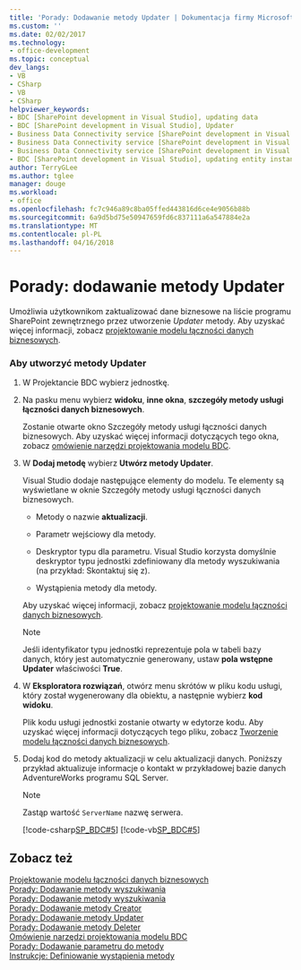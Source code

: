 ```yaml
---
title: 'Porady: Dodawanie metody Updater | Dokumentacja firmy Microsoft'
ms.custom: ''
ms.date: 02/02/2017
ms.technology:
- office-development
ms.topic: conceptual
dev_langs:
- VB
- CSharp
- VB
- CSharp
helpviewer_keywords:
- BDC [SharePoint development in Visual Studio], updating data
- BDC [SharePoint development in Visual Studio], Updater
- Business Data Connectivity service [SharePoint development in Visual Studio], updating data
- Business Data Connectivity service [SharePoint development in Visual Studio], Updater
- Business Data Connectivity service [SharePoint development in Visual Studio], updating entity instances
- BDC [SharePoint development in Visual Studio], updating entity instances
author: TerryGLee
ms.author: tglee
manager: douge
ms.workload:
- office
ms.openlocfilehash: fc7c946a89c8ba05ffed443816d6ce4e9056b88b
ms.sourcegitcommit: 6a9d5bd75e50947659fd6c837111a6a547884e2a
ms.translationtype: MT
ms.contentlocale: pl-PL
ms.lasthandoff: 04/16/2018
---
```

# <a name="how-to-add-an-updater-method"></a>Porady: dodawanie metody Updater
  Umożliwia użytkownikom zaktualizować dane biznesowe na liście programu SharePoint zewnętrznego przez utworzenie *Updater* metody. Aby uzyskać więcej informacji, zobacz [projektowanie modelu łączności danych biznesowych](../sharepoint/designing-a-business-data-connectivity-model.md).  
  
### <a name="to-create-an-updater-method"></a>Aby utworzyć metody Updater  
  
1.  W Projektancie BDC wybierz jednostkę.  
  
2.  Na pasku menu wybierz **widoku**, **inne okna**, **szczegóły metody usługi łączności danych biznesowych**.  
  
     Zostanie otwarte okno Szczegóły metody usługi łączności danych biznesowych. Aby uzyskać więcej informacji dotyczących tego okna, zobacz [omówienie narzędzi projektowania modelu BDC](../sharepoint/bdc-model-design-tools-overview.md).  
  
3.  W **Dodaj metodę** wybierz **Utwórz metody Updater**.  
  
     Visual Studio dodaje następujące elementy do modelu. Te elementy są wyświetlane w oknie Szczegóły metody usługi łączności danych biznesowych.  
  
    -   Metody o nazwie **aktualizacji**.  
  
    -   Parametr wejściowy dla metody.  
  
    -   Deskryptor typu dla parametru. Visual Studio korzysta domyślnie deskryptor typu jednostki zdefiniowany dla metody wyszukiwania (na przykład: Skontaktuj się z).  
  
    -   Wystąpienia metody dla metody.  
  
     Aby uzyskać więcej informacji, zobacz [projektowanie modelu łączności danych biznesowych](../sharepoint/designing-a-business-data-connectivity-model.md).  
  
    > [!NOTE]  
    >  Jeśli identyfikator typu jednostki reprezentuje pola w tabeli bazy danych, który jest automatycznie generowany, ustaw **pola wstępne Updater** właściwości **True**.  
  
4.  W **Eksploratora rozwiązań**, otwórz menu skrótów w pliku kodu usługi, który został wygenerowany dla obiektu, a następnie wybierz **kod widoku**.  
  
     Plik kodu usługi jednostki zostanie otwarty w edytorze kodu. Aby uzyskać więcej informacji dotyczących tego pliku, zobacz [Tworzenie modelu łączności danych biznesowych](../sharepoint/creating-a-business-data-connectivity-model.md).  
  
5.  Dodaj kod do metody aktualizacji w celu aktualizacji danych. Poniższy przykład aktualizuje informacje o kontakt w przykładowej bazie danych AdventureWorks programu SQL Server.  
  
    > [!NOTE]  
    >  Zastąp wartość `ServerName` nazwę serwera.  
  
     [!code-csharp[SP_BDC#5](../sharepoint/codesnippet/CSharp/SP_BDC/bdcmodel1/contactservice.cs#5)]
     [!code-vb[SP_BDC#5](../sharepoint/codesnippet/VisualBasic/sp_bdc/bdcmodel1/contactservice.vb#5)]  
  
## <a name="see-also"></a>Zobacz też  
 [Projektowanie modelu łączności danych biznesowych](../sharepoint/designing-a-business-data-connectivity-model.md)   
 [Porady: Dodawanie metody wyszukiwania](../sharepoint/how-to-add-a-finder-method.md)   
 [Porady: Dodawanie metody wyszukiwania](../sharepoint/how-to-add-a-specific-finder-method.md)   
 [Porady: Dodawanie metody Creator](../sharepoint/how-to-add-a-creator-method.md)   
 [Porady: Dodawanie metody Updater](../sharepoint/how-to-add-an-updater-method.md)   
 [Porady: Dodawanie metody Deleter](../sharepoint/how-to-add-a-deleter-method.md)   
 [Omówienie narzędzi projektowania modelu BDC](../sharepoint/bdc-model-design-tools-overview.md)   
 [Porady: Dodawanie parametru do metody](../sharepoint/how-to-add-a-parameter-to-a-method.md)   
 [Instrukcje: Definiowanie wystąpienia metody](../sharepoint/how-to-define-a-method-instance.md)  
  
  